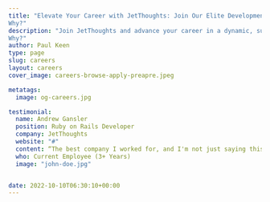 ```yaml
---
title: "Elevate Your Career with JetThoughts: Join Our Elite Development Team
Why?"
description: "Join JetThoughts and advance your career in a dynamic, supportive environment. Explore exciting job opportunities in software development and become part of a world-class team dedicated to innovation and growth.
Why?"
author: Paul Keen
type: page
slug: careers
layout: careers
cover_image: careers-browse-apply-preapre.jpeg

metatags:
  image: og-careers.jpg

testimonial:
  name: Andrew Gansler
  position: Ruby on Rails Developer
  company: JetThoughts
  website: "#"
  content: “The best company I worked for, and I'm not just saying this as a current employee. In fact that's my second career session at JetThoughts after a 2 year break at a different company.”
  who: Current Employee (3+ Years)
  image: "john-doe.jpg"


date: 2022-10-10T06:30:10+00:00
---
```

